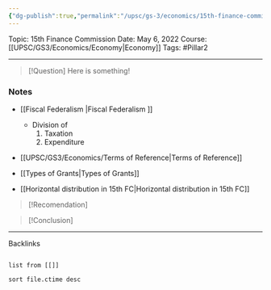 ```yaml
---
{"dg-publish":true,"permalink":"/upsc/gs-3/economics/15th-finance-commission/","dgHomeLink":true,"dgPassFrontmatter":false}
---
```


Topic: 15th Finance Commission
Date: May 6, 2022
Course: [[UPSC/GS3/Economics/Economy|Economy]]
Tags: #Pillar2 

---

> [!Question]
> Here is something! 


### Notes
- [[Fiscal Federalism |Fiscal Federalism ]]
	- Division of 
		1. Taxation 
		2. Expenditure

- [[UPSC/GS3/Economics/Terms of Reference|Terms of Reference]] 
- [[Types of Grants|Types of Grants]]
- [[Horizontal distribution in 15th FC|Horizontal distribution in 15th FC]]

>[!Recomendation]

>[!Conclusion]




---
Backlinks
```dataview

list from [[]]

sort file.ctime desc

```
